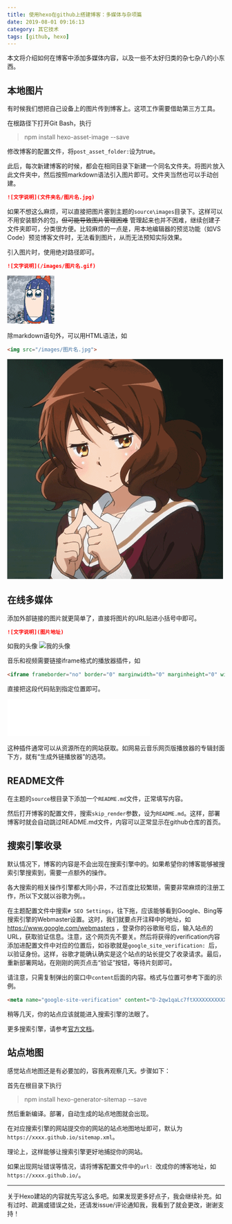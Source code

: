 ```yaml
---
title: 使用hexo在github上搭建博客：多媒体与杂项篇
date: 2019-08-01 09:16:13
category: 其它技术
tags: [github, hexo]
---
```


本文将介绍如何在博客中添加多媒体内容，以及一些不太好归类的杂七杂八的小东西。

<!-- more -->

## 本地图片
有时候我们想把自己设备上的图片传到博客上。这项工作需要借助第三方工具。

在根路径下打开Git Bash，执行
>npm install hexo-asset-image --save

修改博客的配置文件，将`post_asset_folder:`设为true。

此后，每次新建博客的时候，都会在相同目录下新建一个同名文件夹。将图片放入此文件夹中，然后按照markdown语法引入图片即可。文件夹当然也可以手动创建。
```md
![文字说明](文件夹名/图片名.jpg)
```
如果不想这么麻烦，可以直接把图片塞到主题的`source\images`目录下。这样可以不用安装额外的包，~~但可能导致图片管理困难~~ 管理起来也并不困难，继续创建子文件夹即可，分类很方便。比较麻烦的一点是，用本地编辑器的预览功能（如VS Code）预览博客文件时，无法看到图片，从而无法预知实际效果。

引入图片时，使用绝对路径即可。
```md
![文字说明](/images/图片名.gif)
```
![抽烟](/images/表情包/抽烟.gif)

除markdown语句外，可以用HTML语法，如
```html
<img src="/images/图片名.jpg">
```

<img src="/images/表情包/黄大叔.gif">

## 在线多媒体
添加外部链接的图片就更简单了，直接将图片的URL贴进小括号中即可。
```md
![文字说明](图片地址)
```
如我的头像
![我的头像](https://avatars2.githubusercontent.com/u/35512473?s=100&v=4)

音乐和视频需要链接iframe格式的播放器插件，如

```html
<iframe frameborder="no" border="0" marginwidth="0" marginheight="0" width=330 height=86 src="//music.163.com/outchain/player?type=2&id=4970195&auto=0&height=66"></iframe>
```

直接把这段代码贴到指定位置即可。

<iframe frameborder="no" border="0" marginwidth="0" marginheight="0" width=330 height=86 src="//music.163.com/outchain/player?type=2&id=4970195&auto=0&height=66"></iframe>

这种插件通常可以从资源所在的网站获取。如网易云音乐网页版播放器的专辑封面下方，就有“生成外链播放器”的选项。

## README文件
在主题的`source`根目录下添加一个`README.md`文件，正常填写内容。

然后打开博客的配置文件，搜索`skip_render`参数，设为`README.md`。这样，部署博客时就会自动跳过README.md文件，内容可以正常显示在github仓库的首页。

## 搜索引擎收录
默认情况下，博客的内容是不会出现在搜索引擎中的。如果希望你的博客能够被搜索引擎搜索到，需要一点额外的操作。

各大搜索的相关操作引擎都大同小异，不过百度比较繁琐，需要非常麻烦的注册工作，所以下文就以谷歌为例。。

在主题配置文件中搜索`# SEO Settings`，往下拖，应该能够看到Google、Bing等搜索引擎的Webmaster设置。这时，我们就要点开注释中的地址，如 https://www.google.com/webmasters ，登录你的谷歌账号后，输入站点的URL，获取验证信息。注意，这个网页先不要关。然后将获得的verification内容添加进配置文件中对应的位置后，如谷歌就是`google_site_verification: `后，以验证身份。这样，谷歌才能确认确实是这个站点的站长提交了收录请求。最后，重新部署网站，在刚刚的网页点击“验证”按钮，等待片刻即可。

请注意，只需复制弹出的窗口中`content`后面的内容。格式与位置可参考下面的示例。
```html
<meta name="google-site-verification" content="D-2qw1qaLc7ftXXXXXXXXXXXXXXXXXXXXXXXXXXXXX">
```
稍等几天，你的站点应该就能进入搜索引擎的法眼了。

更多搜索引擎，请参考[官方文档](https://theme-next.org/docs/theme-settings/seo.html)。

## 站点地图
感觉站点地图还是有必要加的，容我再观察几天。步骤如下：

首先在根目录下执行
>npm install hexo-generator-sitemap --save

然后重新编译。部署，自动生成的站点地图就会出现。

在对应搜索引擎的网站提交你的网站的站点地图地址即可，默认为`https://xxxx.github.io/sitemap.xml`。

理论上，这样能够让搜索引擎更好地捕捉你的网站。

如果出现网址错误等情况，请将博客配置文件中的`url: `改成你的博客地址，如`https://xxxx.github.io/`。

---
关于Hexo建站的内容就先写这么多吧。如果发现更多好点子，我会继续补充。如有过时、疏漏或错误之处，还请发issue/评论通知我，我看到了就会更改，谢谢支持！